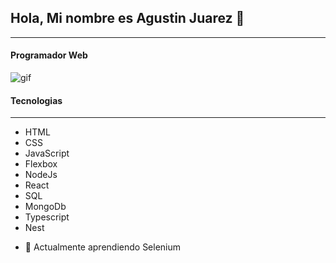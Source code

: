 ## Hola, Mi nombre es Agustin Juarez 👋
___
#### Programador Web

![gif](https://media.giphy.com/media/26tn33aiTi1jkl6H6/giphy.gif)

#### Tecnologias
___
* HTML
* CSS
* JavaScript
* Flexbox
* NodeJs
* React
* SQL
* MongoDb
* Typescript
* Nest

- 🌱 Actualmente aprendiendo Selenium

<!--
**Agujuarez/Agujuarez** is a ✨ _special_ ✨ repository because its `README.md` (this file) appears on your GitHub profile.

Here are some ideas to get you started:

- 🔭 I’m currently working on ...
- 🌱 I’m currently learning ...
- 👯 I’m looking to collaborate on ...
- 🤔 I’m looking for help with ...
- 💬 Ask me about ...
- 📫 How to reach me: ...
- 😄 Pronouns: ...
- ⚡ Fun fact: ...
-->
